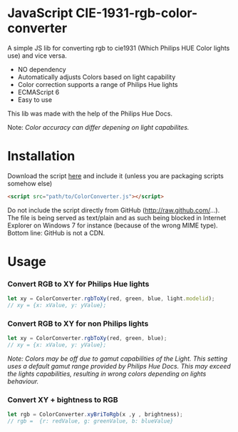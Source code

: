 # JavaScript CIE-1931-rgb-color-converter
A simple JS  lib for converting rgb to cie1931 (Which Philips HUE Color lights use) and vice versa.

- NO dependency
- Automatically adjusts Colors based on light capability
- Color correction supports a range of Philips Hue lights
- ECMAScript 6
- Easy to use

This lib was made with the help of the Philips Hue Docs.

Note: *Color accuracy can differ depening on light capabilites.*

# Installation

Download the script [here](https://github.com/Shnoo/Philips-Hue-Color-Converter/blob/master/ColorConverter.js) and include it (unless you are packaging scripts somehow else)
```html
<script src="path/to/ColorConverter.js"></script>
```

Do not include the script directly from GitHub (http://raw.github.com/...). The file is being served as text/plain and as such being blocked in Internet Explorer on Windows 7 for instance (because of the wrong MIME type). Bottom line: GitHub is not a CDN.

# Usage

### Convert RGB to XY for Philips Hue lights
```js
let xy = ColorConverter.rgbToXy(red, green, blue, light.modelid);
// xy = {x: xValue, y: yValue};
```

### Convert RGB to XY for non Philips lights
```js
let xy = ColorConverter.rgbToXy(red, green, blue);
// xy = {x: xValue, y: yValue};
```
*Note: Colors may be off due to gamut capabilities of the Light. This setting uses a default gamut range provided by Philips Hue Docs. This may exceed the lights capabilities, resulting in wrong colors depending on lights behaviour.*

### Convert XY + bightness to RGB
```js
let rgb = ColorConverter.xyBriToRgb(x ,y , brightness);
// rgb =  {r: redValue, g: greenValue, b: blueValue}
```
